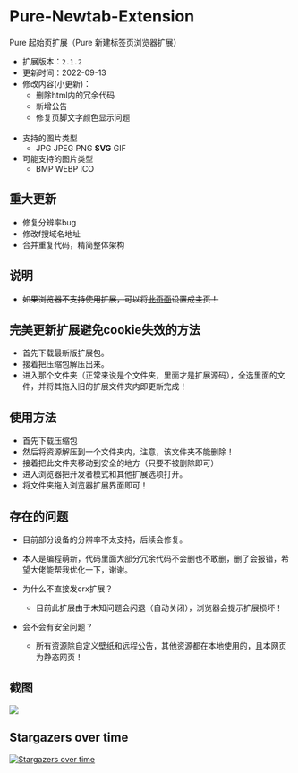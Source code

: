 # Pure-Newtab-Extension

<!--![img](https://dl3.img.timecdn.cn/2022/11/19/pure.png)-->

Pure 起始页扩展（Pure 新建标签页浏览器扩展）
- 扩展版本：`2.1.2`
- 更新时间：2022-09-13
- 修改内容(小更新)：
  - 删除html内的冗余代码
  - 新增公告
  - 修复页脚文字颜色显示问题
<br><br>
- 支持的图片类型
  - JPG JPEG PNG <strong>SVG</strong> GIF
- 可能支持的图片类型
  - BMP WEBP ICO 

## 重大更新
- 修复分辨率bug
- 修改f搜域名地址
- 合并重复代码，精简整体架构

## 说明
- <s>如果浏览器不支持使用扩展，可以将[此页面](https://xiaoji235.github.io)设置成主页！</s>

## 完美更新扩展避免cookie失效的方法
- 首先下载最新版扩展包。
- 接着把压缩包解压出来。
- 进入那个文件夹（正常来说是个文件夹，里面才是扩展源码），全选里面的文件，并将其拖入旧的扩展文件夹内即更新完成！

## 使用方法
- 首先下载压缩包
- 然后将资源解压到一个文件夹内，注意，该文件夹不能删除！
- 接着把此文件夹移动到安全的地方（只要不被删除即可）
- 进入浏览器把开发者模式和其他扩展选项打开。
- 将文件夹拖入浏览器扩展界面即可！

## 存在的问题
- 目前部分设备的分辨率不太支持，后续会修复。
- 本人是编程萌新，代码里面大部分冗余代码不会删也不敢删，删了会报错，希望大佬能帮我优化一下，谢谢。

- 为什么不直接发crx扩展？
  - 目前此扩展由于未知问题会闪退（自动关闭），浏览器会提示扩展损坏！
- 会不会有安全问题？
  - 所有资源除自定义壁纸和远程公告，其他资源都在本地使用的，且本网页为静态网页！

## 截图
![ ](https://cdn.jsdelivr.net/gh/xiaoji235/Pure-Newtab/preview/img.png)


## Stargazers over time

[![Stargazers over time](https://starchart.cc/xiaoji235/Pure-Newtab-Extension.svg)](https://starchart.cc/xiaoji235/Pure-Newtab-Extension)

